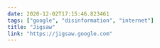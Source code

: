 ```yaml
---
date: 2020-12-02T17:15:46.823461
tags: ["google", "disinformation", "internet"]
title: "Jigsaw"
link: "https://jigsaw.google.com"
---
```

